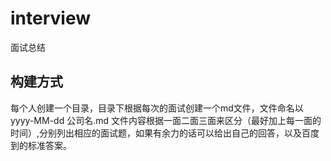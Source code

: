 # interview
面试总结

## 构建方式
每个人创建一个目录，目录下根据每次的面试创建一个md文件，文件命名以 yyyy-MM-dd 公司名.md
文件内容根据一面二面三面来区分（最好加上每一面的时间）,分别列出相应的面试题，如果有余力的话可以给出自己的回答，以及百度到的标准答案。
